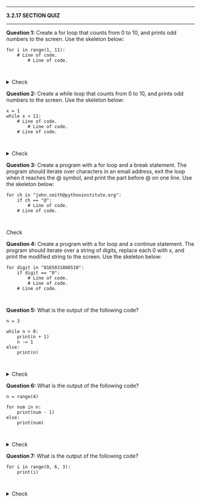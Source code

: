 
---

**3.2.17 SECTION QUIZ**

---

**Question 1:** Create a for loop that counts from 0 to 10, and prints odd numbers to the screen. Use the skeleton below:

```
for i in range(1, 11):
    # Line of code.
        # Line of code.
 
 
```

<details>
  <summary>Check</summary>
  Sample solution:

  ```python
  for i in range(0, 11):
      if i % 2 != 0:
          print(i)
  ```
</details>

**Question 2:** Create a while loop that counts from 0 to 10, and prints odd numbers to the screen. Use the skeleton below:

```
x = 1
while x < 11:
    # Line of code.
        # Line of code.
    # Line of code.
 
 
```

<details>
  <summary>Check</summary>
  Sample solution:

  ```python
  x = 1
  while x < 11:
      if x % 2 != 0:
          print(x)
      x += 1
      
  ```
</details>

**Question 3:** Create a program with a for loop and a break statement. The program should iterate over characters in an email address, exit the loop when it reaches the @ symbol, and print the part before @ on one line. Use the skeleton below:

```
for ch in "john.smith@pythoninstitute.org":
    if ch == "@":
        # Line of code.
    # Line of code.
 
 
```

Check

**Question 4:** Create a program with a for loop and a continue statement. The program should iterate over a string of digits, replace each 0 with x, and print the modified string to the screen. Use the skeleton below:

```
for digit in "0165031806510":
    if digit == "0":
        # Line of code.
        # Line of code.
    # Line of code.
 
 
```

**Question 5:** What is the output of the following code?

```
n = 3
 
while n > 0:
    print(n + 1)
    n -= 1
else:
    print(n)
 
 
```

<details>
  <summary>Check</summary>

  ```Output
  4
  3
  2
  0
  ```
</details>


**Question 6:** What is the output of the following code?

```
n = range(4)
 
for num in n:
    print(num - 1)
else:
    print(num)
 
   
```

<details>
  <summary>Check</summary>

  ```Output
  -1
  0
  1
  2
  3
  ```
</details>



**Question 7:** What is the output of the following code?

```
for i in range(0, 6, 3):
    print(i)
 
 
```

<details>
  <summary>Check</summary>

  ```Output
  0
  3
  ```
</details>
